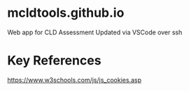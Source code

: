 # mcldtools.github.io
Web app for CLD Assessment
Updated via VSCode over ssh

# Key References
https://www.w3schools.com/js/js_cookies.asp
